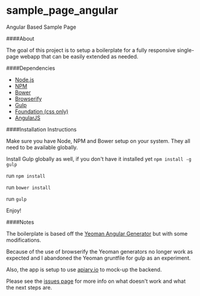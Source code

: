 sample_page_angular
===================

Angular Based Sample Page

####About

The goal of this project is to setup a boilerplate for a fully responsive single-page webapp that can be easily extended as needed.  

####Dependencies

- [Node.js](http://nodejs.org/)
- [NPM](https://www.npmjs.org/)
- [Bower](http://bower.io/)
- [Browserify](http://browserify.org/)
- [Gulp](http://gulpjs.com/)
- [Foundation (css only)](http://foundation.zurb.com/)
- [AngularJS](https://angularjs.org/)

####Installation Instructions

Make sure you have Node, NPM and Bower setup on your system.  They all need to be available globally.

Install Gulp globally as well, if you don't have it installed yet
`npm install -g gulp`

run `npm install`

run `bower install`

run `gulp`

Enjoy!

####Notes

The boilerplate is based off the [Yeoman Angular Generator](https://github.com/yeoman/generator-angular) but with some modifications.

Because of the use of browserify the Yeoman generators no longer work as expected and I abandoned the Yeoman gruntfile for gulp as an experiment.

Also, the app is setup to use [apiary.io](http://apiary.io/) to mock-up the backend.

Please see the [issues page](https://github.com/stevebosworth/sample_page_angular/issues) for more info on what doesn't work and what the next steps are.
